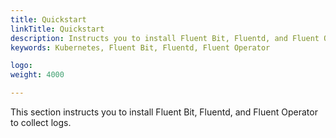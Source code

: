```yaml
---
title: Quickstart
linkTitle: Quickstart
description: Instructs you to install Fluent Bit, Fluentd, and Fluent Operator.
keywords: Kubernetes, Fluent Bit, Fluentd, Fluent Operator

logo: 
weight: 4000

---
```


This section instructs you to install Fluent Bit, Fluentd, and Fluent Operator  to collect logs.

